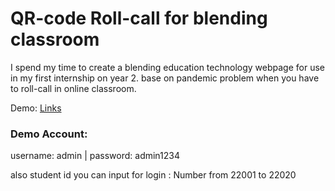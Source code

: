 # QR-code Roll-call for blending classroom
I spend my time to create a blending education technology webpage for use in my first internship on year 2.
base on pandemic problem when you have to roll-call in online classroom.

Demo: [Links](https://damp-tundra-19089.herokuapp.com/)

### Demo Account:
username: admin |
password: admin1234

also student id you can input for login : Number from 22001 to 22020
